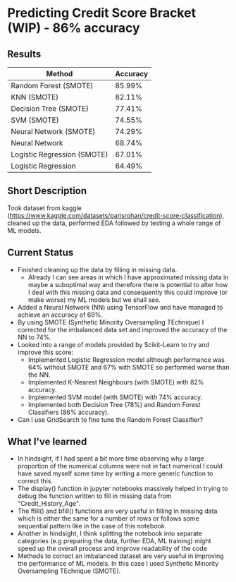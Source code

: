# Predicting Credit Score Bracket (WIP) - 86% accuracy

## Results

| Method                        |  Accuracy | 
|-------------------------------|-----------|
| Random Forest (SMOTE)         |   85.99%  | 
| KNN (SMOTE)                   |   82.11%  | 
| Decision Tree (SMOTE)         |   77.41%  | 
| SVM (SMOTE)                   |   74.55%  | 
| Neural Network (SMOTE)        |   74.29%  | 
| Neural Network                |   68.74%  | 
| Logistic Regression (SMOTE)   |   67.01%  | 
| Logistic Regression           |   64.49%  |

## Short Description
Took dataset from kaggle (https://www.kaggle.com/datasets/parisrohan/credit-score-classification), cleaned up the data, performed EDA followed by testing a whole range of ML models.

## Current Status
- Finished cleaning up the data by filling in missing data. 
  - Already I can see areas in which I have approximated missing data in maybe a suboptimal way and therefore there is potential to alter how I deal with this missing data and consequently this could improve (or make worse) my ML models but we shall see.
- Added a Neural Network (NN) using TensorFlow and have managed to achieve an accuracy of 69%.
- By using SMOTE (Synthetic Minority Oversampling TEchnique) I corrected for the imbalanced data set and improved the accuracy of the NN to 74%.
- Looked into a range of models provided by Scikit-Learn to try and improve this score:
  - Implemented Logistic Regression model although performance was 64% without SMOTE and 67% with SMOTE so performed worse than the NN.
  - Implemented K-Nearest Neighbours (with SMOTE) with 82% accuracy.
  - Implemented SVM model (with SMOTE) with 74% accuracy.
  - Implemented both Decision Tree (78%) and Random Forest Classifiers (86% accuracy).
- Can I use GridSearch to fine tune the Random Forest Classifier?

## What I've learned
- In hindsight, if I had spent a bit more time observing why a large proportion of the numerical columns were not in fact numerical I could have saved myself some time by writing a more generic function to correct this.
- The display() function in jupyter notebooks massively helped in trying to debug the function written to fill in missing data from "Credit_History_Age".
- The ffill() and bfill() functions are very useful in filling in missing data which is either the same for a number of rows or follows some sequential pattern like in the case of this notebook.
- Another in hindsight, I think splitting the notebook into separate categories (e.g preparing the data, further EDA, ML training) might speed up the overall process and improve readability of the code
- Methods to correct an imbalanced dataset are very useful in improving the performance of ML models. In this case I used Synthetic Minority Oversampling TEchnique (SMOTE).
